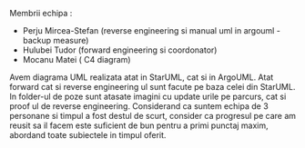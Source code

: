 Membrii echipa : 
- Perju Mircea-Stefan (reverse engineering si manual uml in argouml - backup measure)
- Hulubei Tudor (forward engineering si coordonator)
- Mocanu Matei ( C4 diagram)

  
Avem diagrama UML realizata atat in StarUML, cat si in ArgoUML. Atat forward cat si reverse engineering ul sunt facute pe baza celei din StarUML. In folder-ul de poze sunt atasate imagini cu update urile pe parcurs, cat si proof ul de reverse engineering. 
Considerand ca suntem echipa de 3 personane si timpul a fost destul de scurt, consider ca progresul pe care am reusit sa il facem este suficient de bun pentru a primi punctaj maxim, abordand toate subiectele in timpul oferit.
